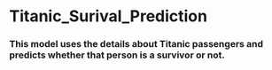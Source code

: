# Titanic_Surival_Prediction
### This model uses the details about Titanic passengers and predicts whether that person is a survivor or not.
